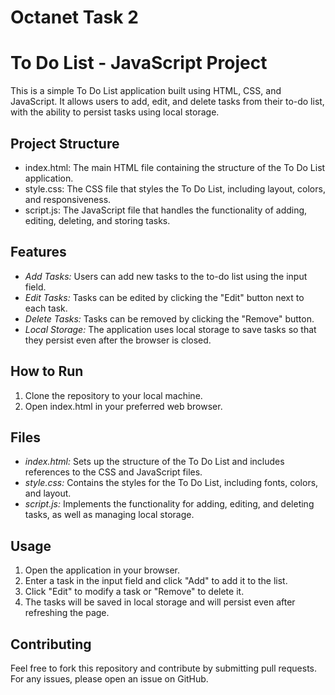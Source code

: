 # Octanet Task 2

# To Do List - JavaScript Project

This is a simple To Do List application built using HTML, CSS, and JavaScript. It allows users to add, edit, and delete tasks from their to-do list, with the ability to persist tasks using local storage.

## Project Structure

- index.html: The main HTML file containing the structure of the To Do List application.
- style.css: The CSS file that styles the To Do List, including layout, colors, and responsiveness.
- script.js: The JavaScript file that handles the functionality of adding, editing, deleting, and storing tasks.

## Features

- *Add Tasks:* Users can add new tasks to the to-do list using the input field.
- *Edit Tasks:* Tasks can be edited by clicking the "Edit" button next to each task.
- *Delete Tasks:* Tasks can be removed by clicking the "Remove" button.
- *Local Storage:* The application uses local storage to save tasks so that they persist even after the browser is closed.

## How to Run

1. Clone the repository to your local machine.
2. Open index.html in your preferred web browser.

## Files

- *index.html:* Sets up the structure of the To Do List and includes references to the CSS and JavaScript files.
- *style.css:* Contains the styles for the To Do List, including fonts, colors, and layout.
- *script.js:* Implements the functionality for adding, editing, and deleting tasks, as well as managing local storage.

## Usage

1. Open the application in your browser.
2. Enter a task in the input field and click "Add" to add it to the list.
3. Click "Edit" to modify a task or "Remove" to delete it.
4. The tasks will be saved in local storage and will persist even after refreshing the page.

## Contributing

Feel free to fork this repository and contribute by submitting pull requests. For any issues, please open an issue on GitHub.
